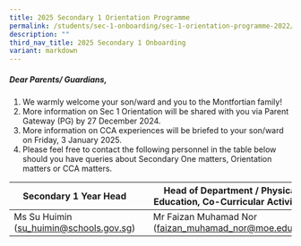 ```yaml
---
title: 2025 Secondary 1 Orientation Programme
permalink: /students/sec-1-onboarding/sec-1-orientation-programme-2022/
description: ""
third_nav_title: 2025 Secondary 1 Onboarding
variant: markdown
---
```

##### Dear Parents/ Guardians, 

1.  We warmly welcome your son/ward and you to the Montfortian family!
2. More information on Sec 1 Orientation will be shared with you via Parent Gateway (PG) by 27 December 2024.
3. More information on CCA experiences will be briefed to your son/ward on Friday,  3 January 2025.
4. Please feel free to contact the following personnel in the table below should you have queries about Secondary One matters, Orientation matters or CCA matters.

| Secondary 1 Year Head |  | Head of Department / Physical Education, Co-Curricular Activities |
| -------- | -------- | -------- |
| Ms Su Huimin (su_huimin@schools.gov.sg)| | Mr Faizan Muhamad Nor (faizan_muhamad_nor@moe.edu.sg)